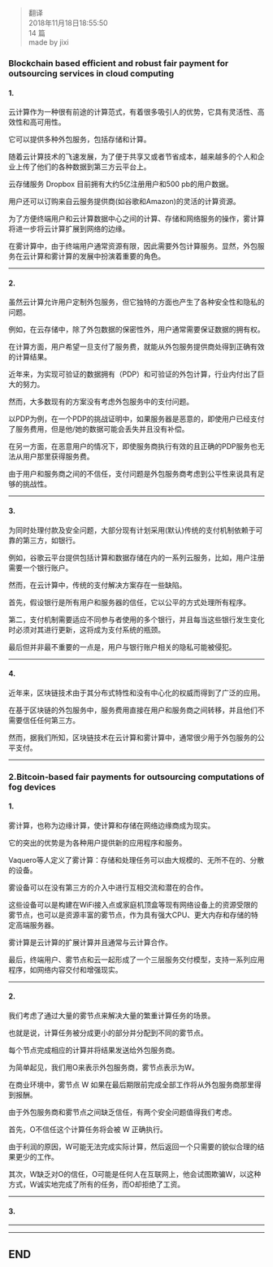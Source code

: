 >  翻译   
> 2018年11月18日18:55:50       
> 14 篇  
>made by jixi

### Blockchain based efficient and robust fair payment for outsourcing services in cloud computing


#### 1.
云计算作为一种很有前途的计算范式，有着很多吸引人的优势，它具有灵活性、高效性和高可用性。

它可以提供多种外包服务，包括存储和计算。

随着云计算技术的飞速发展，为了便于共享又或者节省成本，越来越多的个人和企业上传了他们的各种数据到第三方云平台上。

云存储服务 Dropbox 目前拥有大约5亿注册用户和500 pb的用户数据。

用户还可以订购来自云服务提供商(如谷歌和Amazon)的灵活的计算资源。

为了方便终端用户和云计算数据中心之间的计算、存储和网络服务的操作，雾计算将进一步将云计算扩展到网络的边缘。

在雾计算中，由于终端用户通常资源有限，因此需要外包计算服务。显然，外包服务在云计算和雾计算的发展中扮演着重要的角色。


----------
#### 2.

虽然云计算允许用户定制外包服务，但它独特的方面也产生了各种安全性和隐私的问题。

例如，在云存储中，除了外包数据的保密性外，用户通常需要保证数据的拥有权。

在计算方面，用户希望一旦支付了服务费，就能从外包服务提供商处得到正确有效的计算结果。

近年来，为实现可验证的数据拥有（PDP）和可验证的外包计算，行业内付出了巨大的努力。

然而，大多数现有的方案没有考虑外包服务中的支付问题。

以PDP为例，在一个PDP的挑战证明中，如果服务器是恶意的，即使用户已经支付了服务费用，但是他/她的数据可能会丢失并且没有补偿。

在另一方面，在恶意用户的情况下，即使服务商执行有效的且正确的PDP服务也无法从用户那里获得服务费。

由于用户和服务商之间的不信任，支付问题是外包服务商考虑到公平性来说具有足够的挑战性。


----------
#### 3.

为同时处理付款及安全问题，大部分现有计划采用(默认)传统的支付机制依赖于可靠的第三方，如银行。

例如，谷歌云平台提供包括计算和数据存储在内的一系列云服务，比如，用户注册需要一个银行账户。

然而，在云计算中，传统的支付解决方案存在一些缺陷。

首先，假设银行是所有用户和服务器的信任，它以公平的方式处理所有程序。

第二，支付机制需要适应不同参与者使用的多个银行，并且每当这些银行发生变化时必须对其进行更新，这将成为支付系统的瓶颈。

最后但并非最不重要的一点是，用户与银行账户相关的隐私可能被侵犯。

----------


#### 4. 

近年来，区块链技术由于其分布式特性和没有中心化的权威而得到了广泛的应用。

在基于区块链的外包服务中，服务费用直接在用户和服务商之间转移，并且他们不需要信任任何第三方。

然而，据我们所知，区块链技术在云计算和雾计算中，通常很少用于外包服务的公平支付。

----------


### 2.Bitcoin-based fair payments for outsourcing computations of fog devices
 
#### 1. 

雾计算，也称为边缘计算，使计算和存储在网络边缘商成为现实。

它的突出的优势是为各种用户提供新的应用程序和服务。

Vaquero等人定义了雾计算：存储和处理任务可以由大规模的、无所不在的、分散的设备。

雾设备可以在没有第三方的介入中进行互相交流和潜在的合作。

这些设备可以是构建在WiFi接入点或家庭机顶盒等现有网络设备上的资源受限的雾节点，也可以是资源丰富的雾节点，作为具有强大CPU、更大内存和存储的特定高端服务器。

雾计算是云计算的扩展计算并且通常与云计算合作。

最后，终端用户、雾节点和云一起形成了一个三层服务交付模型，支持一系列应用程序，如网络内容交付和增强现实。


----------

#### 2. 

我们考虑了通过大量的雾节点来解决大量的繁重计算任务的场景。

也就是说，计算任务被分成更小的部分并分配到不同的雾节点。

每个节点完成相应的计算并将结果发送给外包服务商。

为简单起见，我们用O来表示外包服务商，雾节点表示为W。

在商业环境中，雾节点 W 如果在最后期限前完成全部工作将从外包服务商那里得到报酬。

由于外包服务商和雾节点之间缺乏信任，有两个安全问题值得我们考虑。

首先，O不信任这个计算任务将会被 W 正确执行。

由于利润的原因，W可能无法完成实际计算，然后返回一个只需要的貌似合理的结果更少的工作。

其次，W缺乏对O的信任，O可能是任何人在互联网上，他会试图欺骗W，以这种方式，W诚实地完成了所有的任务，而O却拒绝了工资。


----------

#### 3. 


----------




----------
## END

